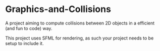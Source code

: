 # Graphics-and-Collisions
A project aiming to compute collisions between 2D objects in a efficient (and fun to code) way.

This project uses SFML for rendering, as such your project needs to be setup to include it.
